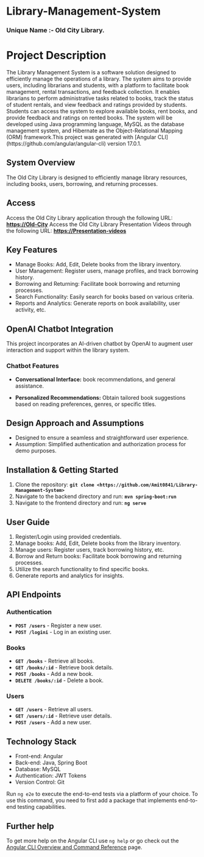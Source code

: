 # Library-Management-System
<h3>Unique Name :- Old City Library.</h3>
<h1> Project Description </h1>
The Library Management System is a software solution designed to efficiently manage the operations of a library. The system aims to provide users, including librarians and students, with a platform to facilitate book management, rental transactions, and feedback collection. It enables librarians to perform administrative tasks related to books, track the status of student rentals, and view feedback and ratings provided by students. Students can access the system to explore available books, rent books, and provide feedback and ratings on rented books. The system will be developed using Java programming language, MySQL as the database management system, and Hibernate as the Object-Relational Mapping (ORM) framework.This project was generated with [Angular CLI](https://github.com/angular/angular-cli) version 17.0.1.

## **System Overview** 

The Old City Library is designed to efficiently manage library resources, including books, users, borrowing, and returning processes.

## **Access**

Access the Old City Library application through the following URL: **[https://Old-City](https://656caf96db89ad1fca415f32--fluffy-fenglisu-c76581.netlify.app/)**
Access the Old City Library Presentation Videos through the following URL: **[https://Presentation-videos](https://drive.google.com/drive/folders/1wmzC8Y7EoCfLrAT0nVWiiM-k86Rgi2xc?usp=sharing)** 

## **Key Features**

- Manage Books: Add, Edit, Delete books from the library inventory.
- User Management: Register users, manage profiles, and track borrowing history.
- Borrowing and Returning: Facilitate book borrowing and returning processes.
- Search Functionality: Easily search for books based on various criteria.
- Reports and Analytics: Generate reports on book availability, user activity, etc.

## OpenAI Chatbot Integration

This project incorporates an AI-driven chatbot by OpenAI to augment user interaction and support within the library system.

### Chatbot Features

- **Conversational Interface:**  book recommendations, and general assistance.
  
- **Personalized Recommendations:** Obtain tailored book suggestions based on reading preferences, genres, or specific titles.

## **Design Approach and Assumptions**

- Designed to ensure a seamless and straightforward user experience.
- Assumption: Simplified authentication and authorization process for demo purposes.

## **Installation & Getting Started**

1. Clone the repository: **`git clone <https://github.com/Amit0841/Library-Management-System>`**
2. Navigate to the backend directory and run: **`mvn spring-boot:run`**
3. Navigate to the frontend directory and run: **`ng serve`**

## **User Guide**

1. Register/Login using provided credentials.
2. Manage books: Add, Edit, Delete books from the library inventory.
3. Manage users: Register users, track borrowing history, etc.
4. Borrow and Return books: Facilitate book borrowing and returning processes.
5. Utilize the search functionality to find specific books.
6. Generate reports and analytics for insights.

## **API Endpoints**

### **Authentication**

- **`POST /users`** - Register a new user.
- **`POST /logini`** - Log in an existing user.

### **Books**

- **`GET /books`** - Retrieve all books.
- **`GET /books/:id`** - Retrieve book details.
- **`POST /books`** - Add a new book.
- **`DELETE /books/:id`** - Delete a book.

### **Users**

- **`GET /users`** - Retrieve all users.
- **`GET /users/:id`** - Retrieve user details.
- **`POST /users`** - Add a new user.
  
## **Technology Stack**

- Front-end: Angular
- Back-end: Java, Spring Boot
- Database: MySQL
- Authentication: JWT Tokens
- Version Control: Git


Run `ng e2e` to execute the end-to-end tests via a platform of your choice. To use this command, you need to first add a package that implements end-to-end testing capabilities.

## Further help

To get more help on the Angular CLI use `ng help` or go check out the [Angular CLI Overview and Command Reference](https://angular.io/cli) page.
